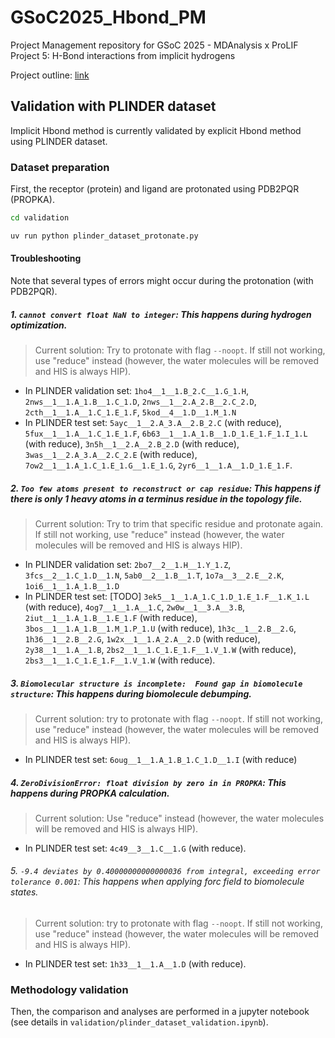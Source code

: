 # GSoC2025_Hbond_PM

Project Management repository for GSoC 2025 - MDAnalysis x ProLIF Project 5:  H-Bond interactions from implicit hydrogens

Project outline: [link](https://summerofcode.withgoogle.com/programs/2025/projects/5Otkx8vp)

## Validation with PLINDER dataset
Implicit Hbond method is currently validated by explicit Hbond method using PLINDER dataset.

### Dataset preparation
First, the receptor (protein) and ligand are protonated using PDB2PQR (PROPKA).
```bash
cd validation

uv run python plinder_dataset_protonate.py
```
#### Troubleshooting
Note that several types of errors might occur during the protonation (with PDB2PQR).
##### 1. `cannot convert float NaN to integer`: This happens during hydrogen optimization.
> Current solution: Try to protonate with flag `--noopt`. If still not working, use "reduce" instead (however, the water molecules will be removed and HIS is always HIP).
* In PLINDER validation set: `1ho4__1__1.B_2.C__1.G_1.H`, `2nws__1__1.A_1.B__1.C_1.D`, `2nws__1__2.A_2.B__2.C_2.D`, `2cth__1__1.A__1.C_1.E_1.F`, `5kod__4__1.D__1.M_1.N`
* In PLINDER test set: `5ayc__1__2.A_3.A__2.B_2.C` (with reduce), 
`5fux__1__1.A__1.C_1.E_1.F`, `6b63__1__1.A_1.B__1.D_1.E_1.F_1.I_1.L` (with reduce), `3n5h__1__2.A__2.B_2.D` (with reduce), `3was__1__2.A_3.A__2.C_2.E` (with reduce), `7ow2__1__1.A_1.C_1.E_1.G__1.E_1.G`, `2yr6__1__1.A__1.D_1.E_1.F`.


##### 2. `Too few atoms present to reconstruct or cap residue`: This happens if there is only 1 heavy atoms in a terminus residue in the topology file.
> Current solution: Try to trim that specific residue and protonate again. If still not working, use "reduce" instead (however, the water molecules will be removed and HIS is always HIP).
* In PLINDER validation set: `2bo7__2__1.H__1.Y_1.Z`, `3fcs__2__1.C_1.D__1.N`, `5ab0__2__1.B__1.T`, `1o7a__3__2.E__2.K`, `1oi6__1__1.A_1.B__1.D`
* In PLINDER test set: [TODO] `3ek5__1__1.A_1.C_1.D_1.E_1.F__1.K_1.L` (with reduce), `4og7__1__1.A__1.C`, `2w0w__1__3.A__3.B`, `2iut__1__1.A_1.B__1.E_1.F` (with reduce), `3bos__1__1.A_1.B__1.M_1.P_1.U` (with reduce), `1h3c__1__2.B__2.G`, `1h36__1__2.B__2.G`, `1w2x__1__1.A_2.A__2.D` (with reduce), `2y38__1__1.A__1.B`, `2bs2__1__1.C_1.E_1.F__1.V_1.W` (with reduce), `2bs3__1__1.C_1.E_1.F__1.V_1.W` (with reduce).

##### 3. `Biomolecular structure is incomplete:  Found gap in biomolecule structure`:  This happens during biomolecule debumping.
> Current solution: try to protonate with flag `--noopt`. If still not working, use "reduce" instead (however, the water molecules will be removed and HIS is always HIP).
* In PLINDER test set: `6oug__1__1.A_1.B_1.C_1.D__1.I` (with reduce)

##### 4. `ZeroDivisionError: float division by zero in in PROPKA`: This happens during PROPKA calculation.
> Current solution: Use "reduce" instead (however, the water molecules will be removed and HIS is always HIP).
* In PLINDER test set: `4c49__3__1.C__1.G` (with reduce).

###### 5. `-9.4 deviates by 0.40000000000000036 from integral, exceeding error tolerance 0.001`: This happens when applying forc field to biomolecule states.
> Current solution: try to protonate with flag `--noopt`. If still not working, use "reduce" instead (however, the water molecules will be removed and HIS is always HIP).
* In PLINDER test set: `1h33__1__1.A__1.D` (with reduce).



### Methodology validation
Then, the comparison and analyses are performed in a jupyter notebook (see details in  `validation/plinder_dataset_validation.ipynb`).
